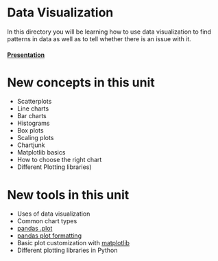 # Data Visualization

In this directory you will be learning how to use data visualization to find patterns in data as well as to tell whether there is an issue with it.

#### [Presentation](https://docs.google.com/presentation/d/1hQio8b6SVLxO8FVgS5ePGIItryEMtIjivUXotBGwezE/edit?usp=sharing)

# New concepts in this unit
- Scatterplots
- Line charts
- Bar charts
- Histograms
- Box plots
- Scaling plots
- Chartjunk
- Matplotlib basics
- How to choose the right chart
- Different Plotting libraries)

# New tools in this unit
- Uses of data visualization
- Common chart types
- [pandas .plot](https://pandas.pydata.org/pandas-docs/stable/visualization.html)
- [pandas plot formatting](https://pandas.pydata.org/pandas-docs/stable/visualization.html#plot-formatting)
- Basic plot customization with [matplotlib](https://matplotlib.org/)
- Different plotting libraries in Python


